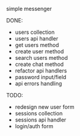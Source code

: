 simple messenger

DONE:
+ users collection
+ users api handler
+ get users method
+ create user method
+ search users method
+ create chat method
+ refactor api handlers
+ password input/field
+ api errors handling

TODO:
- redesign new user form
- sessions collection
- sessions api handler
- login/auth form